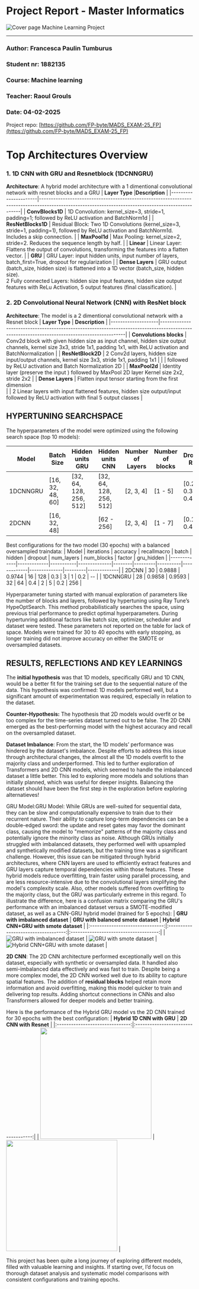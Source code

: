 
# Project Report - Master Informatics



![Cover page Machine Learning Project](img/coverpage.jpg)




-----------------------------------------------



### Author: Francesca Paulin Tumburus
### Student nr: 1882135 
### Course: Machine learning  
### Teacher: Raoul Grouls 
### Date: 04-02-2025 

Project repo: [https://github.com/FP-byte/MADS_EXAM-25_FP](https://github.com/FP-byte/MADS_EXAM-25_FP)

<div style="page-break-after: always;"></div>

# Top Architectures Overview

### 1. 1D CNN with GRU and Resnetblock (1DCNNGRU)

**Architecture**:
A hybrid model architecture with a 1 dimentional convolutional network with resnet blocks and a GRU 
| **Layer Type**            |**Description**                                                                                                                       |
|----------------------|----------------------------------------------------------------------------------------------------------------------------------------------------|
| **ConvBlocks1D**         | 1D Convolution: kernel_size=3, stride=1, padding=1; followed by ReLU activation and BatchNorm1d                                                    |
| **ResNetBlocks1D**       | Residual Block: Two 1D Convolutions (kernel_size=3, stride=1, padding=1), followed by ReLU activation and BatchNorm1d. Includes a skip connection. |
| **MaxPool1d**             | Max Pooling: kernel_size=2, stride=2. Reduces the sequence length by half.                                                                         |
| **Linear**                | Linear Layer: Flattens the output of convolutions, transforming the features into a flatten vector.                                                |
| **GRU**                   | GRU Layer: input hidden units, input number of layers, batch_first=True, dropout for regularization                                                |
| **Dense Layers**          | GRU output (batch_size, hidden size) is flattened into a 1D vector (batch_size, hidden size). <br> 2 Fully connected Layers: hidden size input features, hidden size output features with ReLu Activation, 5 output features (final classification).         |

### 2. 2D Convolutional Neural Network (CNN) with ResNet block
**Architecture**: The model is a 2 dimentional convolutional network with a Resnet block
| **Layer Type**     | **Description**                                                                                                                             |
|--------------------|---------------------------------------------------------------------------------------------------------------------------------------------|
| **Convolutions blocks**  | Conv2d block with given hidden size as input channel, hidden size output channels, kernel size 3x3, stride 1x1, padding 1x1, with ReLU activation and BatchNormalization   |
| **ResNetBlock2D**  | 2 Conv2d layers, hidden size input/output channels, kernel size 3x3, stride 1x1, padding 1x1   |
|                    | followed by ReLU activation and Batch Normalization 2D                 |
| **MaxPool2d**      | Identity layer (preserve the input ) followed by MaxPool 2D layer  Kernel size 2x2, stride 2x2   | 
| **Dense Layers**   | Flatten input tensor starting from the first dimension  <br>
|                    | 2 Linear layers with input flattened features, hidden size output/input followed by ReLU activation with final 5 output classes          |


## HYPERTUNING SEARCHSPACE

The hyperparameters of the model were optimized using the following search space (top 10 models):

| **Model** | **Batch Size**  | **Hidden units GRU**   | **Hidden units CNN**   | **Number of Layers** | **Number of blocks** | **Dropout Rate** | **Factor (ReduceLROnPlateau)** |
|-----------|-----------------|------------------------|------------------------|----------------------|------------------|----------------------|--------------------------------|
| 1DCNNGRU  | [16, 32, 48, 60]| [32, 64, 128, 256, 512]| [32, 64, 128, 256, 512]  | [2, 3, 4]    | [1 - 5]              | [0.2, 0.3, 0.4]  | [0.1 - 0.4]                    | 
| 2DCNN     | [16, 32, 48]    |                        | [62 - 256]               | [2, 3, 4]    | [1 - 7]              | [0.1 - 0.4]      | [0.1 - 0.4]                   |

Best configurations for the two model (30 epochs) with a balanced oversampled traindata:
|  Model       |   iterations |   accuracy |   recallmacro |   batch |   hidden |   dropout |   num_layers |   num_blocks   |   factor |   gru_hidden | 
|-------------|-------------|-----------|--------------|--------|---------|----------|-------------|--------------|---------|-------------|
|  2DCNN    |           30 |     0.9888 |        0.9744 |      16 |      128 |       0.3 |            3 |            1 |      0.2 |        --    | 
|  1DCNNGRU |           28 |     0.9858 |        0.9593 |      32 |       64 |       0.4 |            2 |            5 |      0.2 |        256   |

Hyperparameter tuning started with manual exploration of parameters like the number of blocks and layers, followed by hypertuning using Ray Tune’s HypeOptSearch. This method probabilistically searches the space, using previous trial performance to predict optimal hyperparameters. During hypertunring additional factors like batch size, optimizer, scheduler and dataset were tested. These parameters not reported on the table for lack of space. Models were trained for 30 to 40 epochs with early stopping, as longer training did not improve accuracy on either the SMOTE or oversampled datasets.

## RESULTS, REFLECTIONS AND KEY LEARNINGS

The **initial hypothesis** was that 1D models, specifically GRU and 1D CNN, would be a better fit for the training set due to the sequential nature of the data. This hypothesis was confirmed: 1D models performed well, but a significant amount of experimentation was required, especially in relation to the dataset.

**Counter-Hypothesis:** The hypothesis that 2D models would overfit or be too complex for the time-series dataset turned out to be false. The 2D CNN emerged as the best-performing model with the highest accuracy and recall on the oversampled dataset. 

**Dataset Imbalance**: From the start, the 1D models’ performance was hindered by the dataset's imbalance. Despite efforts to address this issue through architectural changes, the almost all the 1D models overfit to the majority class and underperformed. This led to further exploration of Transformers and 2D CNN models, which seemed to handle the imbalanced dataset a little better. This led to exploring more models and solutions than initially planned, which was useful for deeper insights. Balancing the dataset should have been the first step in the exploration before exploring alternatieves!

GRU Model:GRU Model: While GRUs are well-suited for sequential data, they can be slow and computationally expensive to train due to their recurrent nature. Their ability to capture long-term dependencies can be a double-edged sword: the update and reset gates may favor the dominant class, causing the model to "memorize" patterns of the majority class and potentially ignore the minority class as noise. Although GRUs initially struggled with imbalanced datasets, they performed well with upsampled and synthetically modified datasets, but the training time was a significant challenge. However, this issue can be mitigated through hybrid architectures, where CNN layers are used to efficiently extract features and GRU layers capture temporal dependencies within those features. These hybrid models reduce overfitting, train faster using parallel processing, and are less resource-intensive due to the convolutional layers simplifying the model's complexity scale.
Also, other models suffered from overfitting to the majority class, but the GRU was particularly extreme in this regard. To illustrate the difference, here is a confusion matrix comparing the GRU's performance with an imbalanced dataset versus a SMOTE-modified dataset, as well as a CNN-GRU hybrid model (trained for 5 epochs):
| **GRU with imbalanced dataset** | **GRU with balanced smote dataset** | **Hybrid CNN+GRU with smote dataset** |
|:-------------------------------:|:-----------------------------------:|:-------------------------------------:|
| ![GRU with imbalanced dataset](img/GRU_2L_256HU_output.png) | ![GRU with smote dataset](img/GRU_256H_2L_smote_output.png) | ![Hybrid CNN+GRU with smote dataset](img/CNN1DGRUResNet_confusion_matrix_smote.png) |

**2D CNN**: The 2D CNN architecture performed exceptionally well on this dataset, especially with synthetic or oversampled data. It handled also semi-imbalanced data effectively and was fast to train. Despite being a more complex model, the 2D CNN worked well due to its ability to capture spatial features. The addition of **residual blocks** helped retain more information and avoid overfitting, making this model quicker to train and delivering top results. Adding shortcut connections in CNNs and also Transformers allowed for deeper models and better training.

Here is the performance of the Hybrid GRU model vs the 2D CNN trained for 30 epochs with the best configuration:
| **Hybrid 1D CNN with GRU** | **2D CNN with Resnet** | 
|:-------------------------------:|:-----------------------------------:|
| <img src="img/1DCNNGRU_Bestconfig_output.png" width="300"/> | <img src="img/CNN2D_bestconfig_oversampled_output.png" width="300"/> | 

This project has been quite a long journey of exploring different models, filled with valuable learning and insights. If starting over, I’d focus on thorough dataset analysis and systematic model comparisons with consistent configurations and training epochs.

